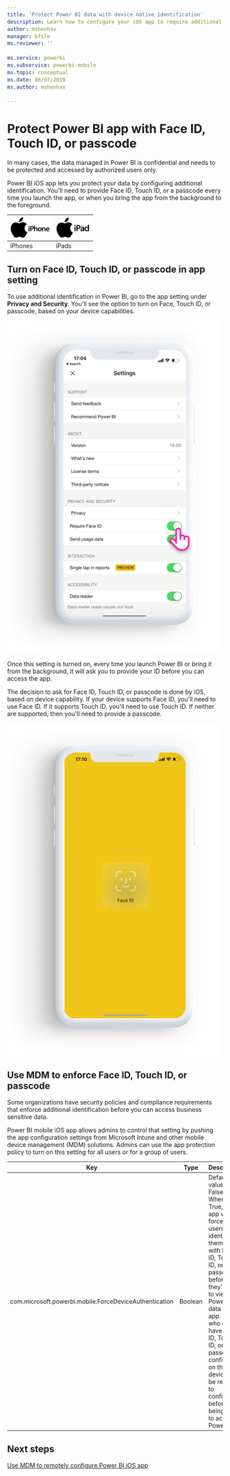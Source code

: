 ```yaml
---
title: 'Protect Power BI data with device native identification'
description: Learn how to configure your iOS app to require additional identification before you can access your Power BI data
author: mshenhav
manager: kfile
ms.reviewer: ''

ms.service: powerbi
ms.subservice: powerbi-mobile
ms.topic: conceptual
ms.date: 06/07/2019
ms.author: mshenhav

---
```

# Protect Power BI app with Face ID, Touch ID, or passcode 

In many cases, the data managed in Power BI is confidential and needs to be protected and accessed by authorized users only. 

Power BI iOS app lets you protect your data by configuring additional identification. You'll need to provide Face ID, Touch ID, or a passcode every time you launch the app, or when you bring the app from the background to the foreground.

| ![iPhone](./media/tutorial-mobile-apps-ios-qna/iphone-logo-50-px.png) | ![iPad](./media/tutorial-mobile-apps-ios-qna/ipad-logo-50-px.png) |
|:--- |:--- |
| iPhones |iPads |

## Turn on Face ID, Touch ID, or passcode in app setting

To use additional identification in Power BI, go to the app setting under **Privacy and Security**. You'll see the option to turn on Face, Touch ID, or passcode, based on your device capabilities.

![Power BI iOS app setting page](./media/mobile-ios-native-secure-access/mobile-ios-native-secured-setting.png)

Once this setting is turned on, every time you launch Power BI or bring it from the background, it will ask you to provide your ID before you can access the app. 

The decision to ask for Face ID, Touch ID, or passcode is done by iOS, based on device capability. If your device supports Face ID, you'll need to use Face ID. If it supports Touch ID, you'll need to use Touch ID. If neither are supported, then you'll need to provide a passcode.

![Power BI iOS Face ID](./media/mobile-ios-native-secure-access/mobile-ios-native-secured-faceid.png)

## Use MDM to enforce Face ID, Touch ID, or passcode

Some organizations have security policies and compliance requirements that enforce additional identification before you can access business sensitive data. 

Power BI mobile iOS app allows admins to control that setting by pushing the app configuration settings from Microsoft Intune and other mobile device management (MDM) solutions. Admins can use the app protection policy to turn on this setting for all users or for a group of users.

|Key  |Type  |Description  |
|---------|---------|---------|
| com.microsoft.powerbi.mobile.ForceDeviceAuthentication | Boolean | Default value is False. <br>When set to True, the app will force the users to identify themselves with Face ID, Touch ID, or passcode before they're able to view any Power BI data in the app. Users who don't have Face ID, Touch ID, or a passcode configured on their device, will be required to configure it before being able to access Power BI.  |

## Next steps

[Use MDM to remotely configure Power BI iOS app](mobile-app-configuration.md)
